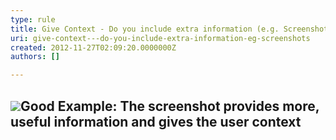 ```yaml
---
type: rule
title: Give Context - Do you include extra information (e.g. Screenshots)?
uri: give-context---do-you-include-extra-information-eg-screenshots
created: 2012-11-27T02:09:20.0000000Z
authors: []

---
```


 
## ![](http&#58;//www.ssw.com.au/ssw/Standards/Rules/Images/GoodMoreInfo.png)Good Example: The screenshot provides more, useful information and gives the user context
 
